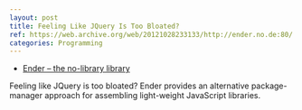 ```yaml
---
layout: post
title: Feeling Like JQuery Is Too Bloated?
ref: https://web.archive.org/web/20121028233133/http://ender.no.de:80/
categories: Programming
---
```


 * [Ender – the no-library library](https://web.archive.org/web/20121028233133/http://ender.no.de:80/)

Feeling like JQuery is too bloated?  Ender provides an alternative
package-manager approach for assembling light-weight JavaScript
libraries.

